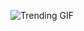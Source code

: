 
<!-- GIF_SECTION -->
![Trending GIF](https://media0.giphy.com/media/v1.Y2lkPThiYjIxNzcyMmR4eDh0eGcyamV3YW1qNm1qajhpNjFpZnBsOHEybWtubjN3bG9wciZlcD12MV9naWZzX3NlYXJjaCZjdD1n/65n8RPEa3r65q/giphy.gif)
<!-- END_GIF_SECTION -->
